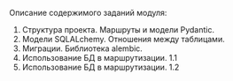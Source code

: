 Описание содержимого заданий модуля:
1. Структура проекта. Маршруты и модели Pydantic.
2. Модели SQLALchemy. Отношения между таблицами.
3. Миграции. Библиотека alembic.
4. Использование БД в маршрутизации. 1.1
5. Использование БД в маршрутизации. 1.2
